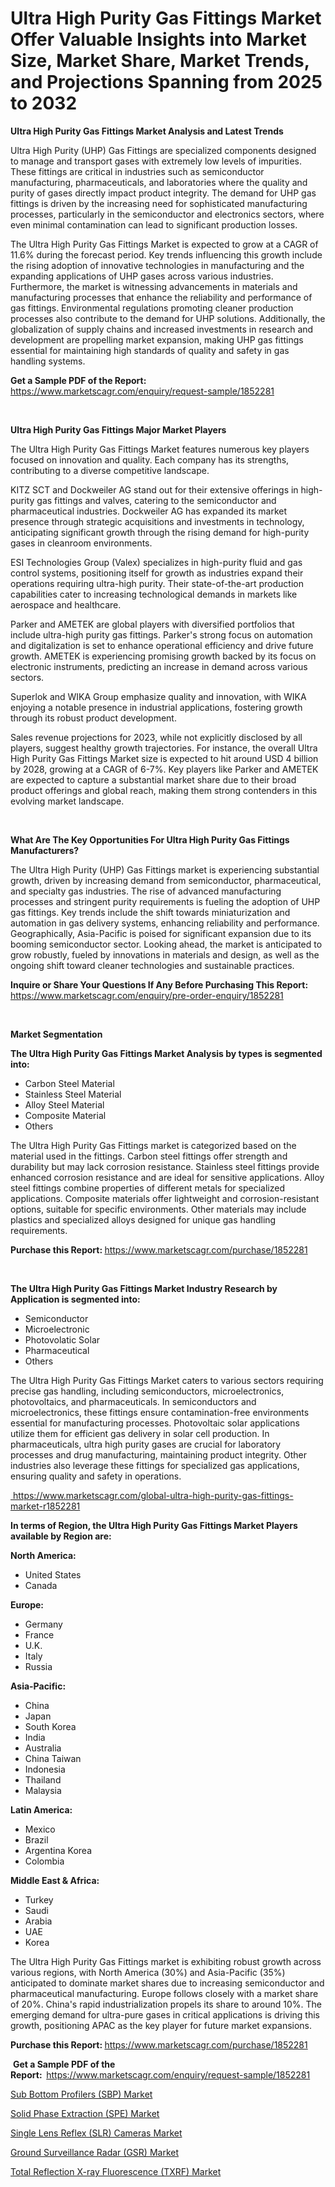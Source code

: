 <p><h1>Ultra High Purity Gas Fittings Market Offer Valuable Insights into Market Size, Market Share, Market Trends, and Projections Spanning from 2025 to 2032</h1></p><p><strong>Ultra High Purity Gas Fittings Market Analysis and Latest Trends</strong></p>
<p><p>Ultra High Purity (UHP) Gas Fittings are specialized components designed to manage and transport gases with extremely low levels of impurities. These fittings are critical in industries such as semiconductor manufacturing, pharmaceuticals, and laboratories where the quality and purity of gases directly impact product integrity. The demand for UHP gas fittings is driven by the increasing need for sophisticated manufacturing processes, particularly in the semiconductor and electronics sectors, where even minimal contamination can lead to significant production losses.</p><p>The Ultra High Purity Gas Fittings Market is expected to grow at a CAGR of 11.6% during the forecast period. Key trends influencing this growth include the rising adoption of innovative technologies in manufacturing and the expanding applications of UHP gases across various industries. Furthermore, the market is witnessing advancements in materials and manufacturing processes that enhance the reliability and performance of gas fittings. Environmental regulations promoting cleaner production processes also contribute to the demand for UHP solutions. Additionally, the globalization of supply chains and increased investments in research and development are propelling market expansion, making UHP gas fittings essential for maintaining high standards of quality and safety in gas handling systems.</p></p>
<p><strong>Get a Sample PDF of the Report:&nbsp;</strong> <a href="https://www.marketscagr.com/enquiry/request-sample/1852281?utm_campaign=1868&utm_medium=2&utm_source=Github&utm_content=ia&utm_term=12042025&utm_id=ultra-high-purity-gas-fittings">https://www.marketscagr.com/enquiry/request-sample/1852281</a></p>
<p>&nbsp;</p>
<p><strong>Ultra High Purity Gas Fittings Major Market Players</strong></p>
<p><p>The Ultra High Purity Gas Fittings Market features numerous key players focused on innovation and quality. Each company has its strengths, contributing to a diverse competitive landscape.</p><p>KITZ SCT and Dockweiler AG stand out for their extensive offerings in high-purity gas fittings and valves, catering to the semiconductor and pharmaceutical industries. Dockweiler AG has expanded its market presence through strategic acquisitions and investments in technology, anticipating significant growth through the rising demand for high-purity gases in cleanroom environments.</p><p>ESI Technologies Group (Valex) specializes in high-purity fluid and gas control systems, positioning itself for growth as industries expand their operations requiring ultra-high purity. Their state-of-the-art production capabilities cater to increasing technological demands in markets like aerospace and healthcare.</p><p>Parker and AMETEK are global players with diversified portfolios that include ultra-high purity gas fittings. Parker's strong focus on automation and digitalization is set to enhance operational efficiency and drive future growth. AMETEK is experiencing promising growth backed by its focus on electronic instruments, predicting an increase in demand across various sectors.</p><p>Superlok and WIKA Group emphasize quality and innovation, with WIKA enjoying a notable presence in industrial applications, fostering growth through its robust product development.</p><p>Sales revenue projections for 2023, while not explicitly disclosed by all players, suggest healthy growth trajectories. For instance, the overall Ultra High Purity Gas Fittings Market size is expected to hit around USD 4 billion by 2028, growing at a CAGR of 6-7%. Key players like Parker and AMETEK are expected to capture a substantial market share due to their broad product offerings and global reach, making them strong contenders in this evolving market landscape.</p></p>
<p>&nbsp;</p>
<p><strong>What Are The Key Opportunities For Ultra High Purity Gas Fittings Manufacturers?</strong></p>
<p><p>The Ultra High Purity (UHP) Gas Fittings market is experiencing substantial growth, driven by increasing demand from semiconductor, pharmaceutical, and specialty gas industries. The rise of advanced manufacturing processes and stringent purity requirements is fueling the adoption of UHP gas fittings. Key trends include the shift towards miniaturization and automation in gas delivery systems, enhancing reliability and performance. Geographically, Asia-Pacific is poised for significant expansion due to its booming semiconductor sector. Looking ahead, the market is anticipated to grow robustly, fueled by innovations in materials and design, as well as the ongoing shift toward cleaner technologies and sustainable practices.</p></p>
<p><strong>Inquire or Share Your Questions If Any Before Purchasing This Report:</strong> <a href="https://www.marketscagr.com/enquiry/pre-order-enquiry/1852281?utm_campaign=1868&utm_medium=2&utm_source=Github&utm_content=ia&utm_term=12042025&utm_id=ultra-high-purity-gas-fittings">https://www.marketscagr.com/enquiry/pre-order-enquiry/1852281</a></p>
<p>&nbsp;</p>
<p><strong>Market Segmentation</strong></p>
<p><strong>The Ultra High Purity Gas Fittings Market Analysis by types is segmented into:</strong></p>
<p><ul><li>Carbon Steel Material</li><li>Stainless Steel Material</li><li>Alloy Steel Material</li><li>Composite Material</li><li>Others</li></ul></p>
<p><p>The Ultra High Purity Gas Fittings market is categorized based on the material used in the fittings. Carbon steel fittings offer strength and durability but may lack corrosion resistance. Stainless steel fittings provide enhanced corrosion resistance and are ideal for sensitive applications. Alloy steel fittings combine properties of different metals for specialized applications. Composite materials offer lightweight and corrosion-resistant options, suitable for specific environments. Other materials may include plastics and specialized alloys designed for unique gas handling requirements.</p></p>
<p><strong>Purchase this Report:&nbsp;</strong><a href="https://www.marketscagr.com/purchase/1852281?utm_campaign=1868&utm_medium=2&utm_source=Github&utm_content=ia&utm_term=12042025&utm_id=ultra-high-purity-gas-fittings">https://www.marketscagr.com/purchase/1852281</a></p>
<p>&nbsp;</p>
<p><strong>The Ultra High Purity Gas Fittings Market Industry Research by Application is segmented into:</strong></p>
<p><ul><li>Semiconductor</li><li>Microelectronic</li><li>Photovolatic Solar</li><li>Pharmaceutical</li><li>Others</li></ul></p>
<p><p>The Ultra High Purity Gas Fittings Market caters to various sectors requiring precise gas handling, including semiconductors, microelectronics, photovoltaics, and pharmaceuticals. In semiconductors and microelectronics, these fittings ensure contamination-free environments essential for manufacturing processes. Photovoltaic solar applications utilize them for efficient gas delivery in solar cell production. In pharmaceuticals, ultra high purity gases are crucial for laboratory processes and drug manufacturing, maintaining product integrity. Other industries also leverage these fittings for specialized gas applications, ensuring quality and safety in operations.</p></p>
<p><a href="https://www.marketscagr.com/global-ultra-high-purity-gas-fittings-market-r1852281?utm_campaign=1868&utm_medium=2&utm_source=Github&utm_content=ia&utm_term=12042025&utm_id=ultra-high-purity-gas-fittings">&nbsp;https://www.marketscagr.com/global-ultra-high-purity-gas-fittings-market-r1852281</a></p>
<p><strong>In terms of Region, the Ultra High Purity Gas Fittings Market Players available by Region are:</strong></p>
<p>
    <p> <strong> North America: </strong>
        <ul>
            <li>United States</li>
            <li>Canada</li>
        </ul>
        </p> 
    <p> <strong> Europe: </strong>
        <ul>
            <li>Germany</li>
            <li>France</li>
            <li>U.K.</li>
            <li>Italy</li>
            <li>Russia</li>
        </ul>
        </p> 
    <p> <strong> Asia-Pacific: </strong>
        <ul>
            <li>China</li>
            <li>Japan</li>
            <li>South Korea</li>
            <li>India</li>
            <li>Australia</li>
            <li>China Taiwan</li>
            <li>Indonesia</li>
            <li>Thailand</li>
            <li>Malaysia</li>
        </ul>
        </p> 
    <p> <strong> Latin America: </strong>
        <ul>
            <li>Mexico</li>
            <li>Brazil</li>
            <li>Argentina Korea</li>
            <li>Colombia</li>
        </ul>
        </p> 
    <p> <strong> Middle East & Africa: </strong>
        <ul>
            <li>Turkey</li>
            <li>Saudi</li>
            <li>Arabia</li>
            <li>UAE</li>
            <li>Korea</li>
        </ul>
    </p>
    </p>
<p><p>The Ultra High Purity Gas Fittings market is exhibiting robust growth across various regions, with North America (30%) and Asia-Pacific (35%) anticipated to dominate market shares due to increasing semiconductor and pharmaceutical manufacturing. Europe follows closely with a market share of 20%. China's rapid industrialization propels its share to around 10%. The emerging demand for ultra-pure gases in critical applications is driving this growth, positioning APAC as the key player for future market expansions.</p></p>
<p><strong>Purchase this Report: </strong><a href="https://www.marketscagr.com/purchase/1852281?utm_campaign=1868&utm_medium=2&utm_source=Github&utm_content=ia&utm_term=12042025&utm_id=ultra-high-purity-gas-fittings">https://www.marketscagr.com/purchase/1852281</a></p>
<p>&nbsp;<strong>Get a Sample PDF of the Report:&nbsp;&nbsp;</strong><a href="https://www.marketscagr.com/enquiry/request-sample/1852281?utm_campaign=1868&utm_medium=2&utm_source=Github&utm_content=ia&utm_term=12042025&utm_id=ultra-high-purity-gas-fittings">https://www.marketscagr.com/enquiry/request-sample/1852281</a></p>
<p><strong></strong></p>
<p><p><a href="https://github.com/RickHolmes3/Market-Research-Report-List-7/blob/main/sub-bottom-profilers-sbp-market.md?utm_campaign=1868&utm_medium=2&utm_source=Github&utm_content=ia&utm_term=12042025&utm_id=ultra-high-purity-gas-fittings">Sub Bottom Profilers (SBP) Market</a></p><p><a href="https://github.com/aarenlazosw3/Market-Research-Report-List-1/blob/main/solid-phase-extraction-spe-market.md?utm_campaign=1868&utm_medium=2&utm_source=Github&utm_content=ia&utm_term=12042025&utm_id=ultra-high-purity-gas-fittings">Solid Phase Extraction (SPE) Market</a></p><p><a href="https://github.com/knazsdadeyvw/Market-Research-Report-List-1/blob/main/single-lens-reflex-slr-cameras-market.md?utm_campaign=1868&utm_medium=2&utm_source=Github&utm_content=ia&utm_term=12042025&utm_id=ultra-high-purity-gas-fittings">Single Lens Reflex (SLR) Cameras Market</a></p><p><a href="https://github.com/goliareanoyh/Market-Research-Report-List-1/blob/main/ground-surveillance-radar-gsr-market.md?utm_campaign=1868&utm_medium=2&utm_source=Github&utm_content=ia&utm_term=12042025&utm_id=ultra-high-purity-gas-fittings">Ground Surveillance Radar (GSR) Market</a></p><p><a href="https://github.com/Krish2023na/Market-Research-Report-List-7/blob/main/total-reflection-x-ray-fluorescence-txrf-market.md?utm_campaign=1868&utm_medium=2&utm_source=Github&utm_content=ia&utm_term=12042025&utm_id=ultra-high-purity-gas-fittings">Total Reflection X-ray Fluorescence (TXRF) Market</a></p></p>